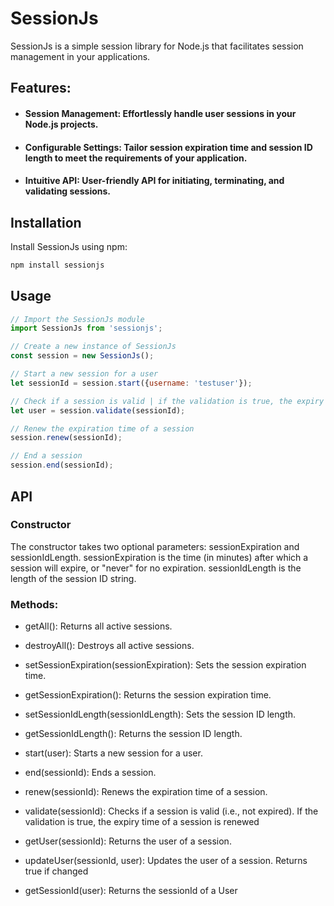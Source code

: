 # SessionJs
SessionJs is a simple session library for Node.js that facilitates session management in your applications.

## Features:
- #### Session Management: Effortlessly handle user sessions in your Node.js projects.
- #### Configurable Settings: Tailor session expiration time and session ID length to meet the requirements of your application.
- #### Intuitive API: User-friendly API for initiating, terminating, and validating sessions.

## Installation
Install SessionJs using npm:

```bash
npm install sessionjs
```
## Usage
```javascript
// Import the SessionJs module
import SessionJs from 'sessionjs';

// Create a new instance of SessionJs
const session = new SessionJs();

// Start a new session for a user
let sessionId = session.start({username: 'testuser'});

// Check if a session is valid | if the validation is true, the expiry time of a session is renewed
let user = session.validate(sessionId);

// Renew the expiration time of a session
session.renew(sessionId);

// End a session
session.end(sessionId);
```

## API
### Constructor
The constructor takes two optional parameters: sessionExpiration and sessionIdLength. sessionExpiration is the time (in minutes) after which a session will expire, or "never" for no expiration. sessionIdLength is the length of the session ID string.

### Methods: 

- getAll(): Returns all active sessions.

- destroyAll(): Destroys all active sessions.

- setSessionExpiration(sessionExpiration): Sets the session expiration time.

- getSessionExpiration(): Returns the session expiration time.

- setSessionIdLength(sessionIdLength): Sets the session ID length.

- getSessionIdLength(): Returns the session ID length.

- start(user): Starts a new session for a user.

- end(sessionId): Ends a session.

- renew(sessionId): Renews the expiration time of a session.

- validate(sessionId): Checks if a session is valid (i.e., not expired). If the validation is true, the expiry time of a session is renewed

- getUser(sessionId): Returns the user of a session.

- updateUser(sessionId, user): Updates the user of a session. Returns true if changed

- getSessionId(user): Returns the sessionId of a User
